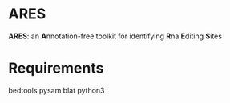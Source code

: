 # ARES

**ARES**: an **A**nnotation-free toolkit for identifying **R**na **E**diting **S**ites

# Requirements

bedtools
pysam
blat
python3


